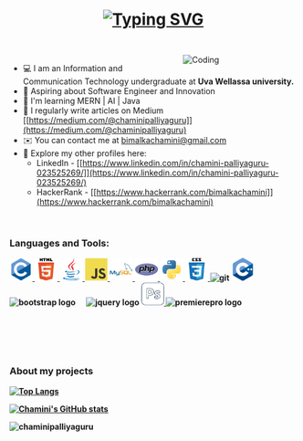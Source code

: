 
<!--![MasterHead](https://s3.amazonaws.com/99Covers-Facebook-Covers/watermark/67353.jpg)-->

<h1 align="center">

[![Typing SVG](https://readme-typing-svg.demolab.com/?weight=600&font=Fira+Code&lines=Hi+👋;Welcome+to+my+profile;I'm+Chamini+Palliyaguru&size=28&weight=600&color=b000b5&center=true)](https://git.io/typing-svg) </h1>

<br>
<img align="right" alt="Coding" width="200" src="https://cdn.dribbble.com/users/1857592/screenshots/3848396/character-typing.gif">

* 💻 I am an Information and Communication Technology undergraduate at **Uva Wellassa university.**
* 💬 Aspiring about Software Engineer and Innovation
* 🧠 I'm learning MERN | AI | Java
* 📝 I regularly write articles on Medium [[https://medium.com/@chaminipalliyaguru]](https://medium.com/@chaminipalliyaguru)
* ✉️ You can contact me at [bimalkachamini@gmail.com](mailto:bimalkachamini@gmail.com)
* 🌱 Explore my other profiles here: <br>
   - LinkedIn - [[https://www.linkedin.com/in/chamini-palliyaguru-023525269/]](https://www.linkedin.com/in/chamini-palliyaguru-023525269/) <br>
   - HackerRank - [[https://www.hackerrank.com/bimalkachamini]](https://www.hackerrank.com/bimalkachamini)

<br>
<h3 align="left">Languages and Tools:</h3>
<p align="left"><a href="https://www.cprogramming.com/" target="_blank" rel="noreferrer"> <img src="https://raw.githubusercontent.com/devicons/devicon/master/icons/c/c-original.svg" alt="c" width="40" height="40"/> </a> <a href="https://www.w3.org/html/" target="_blank" rel="noreferrer"> <img src="https://raw.githubusercontent.com/devicons/devicon/master/icons/html5/html5-original-wordmark.svg" alt="html5" width="40" height="40"/> </a> <a href="https://www.java.com" target="_blank" rel="noreferrer"> <img src="https://raw.githubusercontent.com/devicons/devicon/master/icons/java/java-original.svg" alt="java" width="40" height="40"/> </a><a href="https://developer.mozilla.org/en-US/docs/Web/JavaScript" target="_blank" rel="noreferrer"> <img src="https://raw.githubusercontent.com/devicons/devicon/master/icons/javascript/javascript-original.svg" alt="javascript" width="40" height="40"/> </a>
<a href="https://www.mysql.com/" target="_blank" rel="noreferrer"> <img src="https://raw.githubusercontent.com/devicons/devicon/master/icons/mysql/mysql-original-wordmark.svg" alt="mysql" width="40" height="40"/> </a> <a href="https://www.php.net" target="_blank" rel="noreferrer"> <img src="https://raw.githubusercontent.com/devicons/devicon/master/icons/php/php-original.svg" alt="php" width="40" height="40"/> </a> <a href="https://www.python.org" target="_blank" rel="noreferrer"> <img src="https://raw.githubusercontent.com/devicons/devicon/master/icons/python/python-original.svg" alt="python" width="40" height="40"/> </a> <a href="https://www.w3schools.com/css/" target="_blank" rel="noreferrer"> <img src="https://raw.githubusercontent.com/devicons/devicon/master/icons/css3/css3-original-wordmark.svg" alt="css3" width="40" height="40"/> </a><b
<a href="https://git-scm.com/" target="_blank" rel="noreferrer"> <img src="https://www.vectorlogo.zone/logos/git-scm/git-scm-icon.svg" alt="git" width="40" height="40"/> </a>
<a href="https://www.w3schools.com/cpp/" target="_blank" rel="noreferrer"> <img src="https://raw.githubusercontent.com/devicons/devicon/master/icons/cplusplus/cplusplus-original.svg" alt="cplusplus" width="40" height="40"/> </a><img src="https://cdn.jsdelivr.net/gh/devicons/devicon/icons/bootstrap/bootstrap-original.svg" height="40" alt="bootstrap logo"  />
  <img width="12" />
  <img src="https://cdn.jsdelivr.net/gh/devicons/devicon/icons/jquery/jquery-original.svg" height="40" alt="jquery logo"  />
  <a href="https://www.photoshop.com/en" target="_blank" rel="noreferrer"> <img src="https://raw.githubusercontent.com/devicons/devicon/master/icons/photoshop/photoshop-line.svg" alt="photoshop" width="40" height="40"/> </a><img src="https://cdn.jsdelivr.net/gh/devicons/devicon/icons/premierepro/premierepro-plain.svg" height="40" alt="premierepro logo"  />
  <img width="12" />
</p>

<br>

<br><br>
<h3 align="left">About my projects</h3>


[![Top Langs](https://github-readme-stats.vercel.app/api/top-langs/?username=chaminipalliyaguru&layout=compact)](https://github.com/chaminipalliyaguru/github-readme-stats)

[![Chamini's GitHub stats](https://github-readme-stats.vercel.app/api?username=chaminipalliyaguru)](https://github.com/chaminipalliyaguru/github-readme-stats)


<p><img align="left" src="https://github-readme-streak-stats.herokuapp.com/?user=chaminipalliyaguru&" alt="chaminipalliyaguru" /></p>


